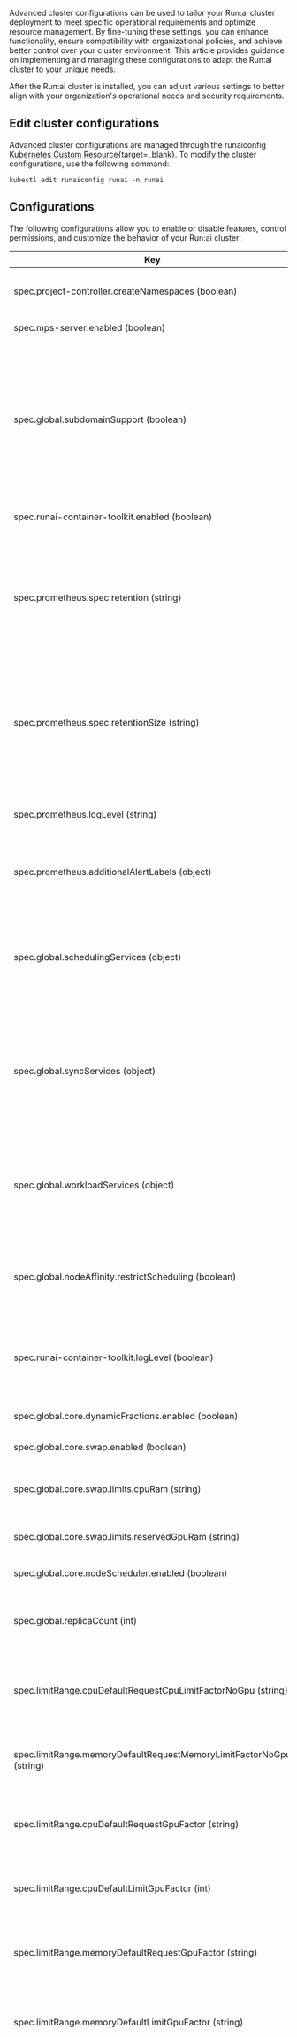 Advanced cluster configurations can be used to tailor your Run:ai cluster deployment to meet specific operational requirements and optimize resource management. By fine-tuning these settings, you can enhance functionality, ensure compatibility with organizational policies, and achieve better control over your cluster environment. This article provides guidance on implementing and managing these configurations to adapt the Run:ai cluster to your unique needs.

After the Run:ai cluster is installed, you can adjust various settings to better align with your organization's operational needs and security requirements.

## Edit cluster configurations

Advanced cluster configurations are managed through the runaiconfig [Kubernetes Custom Resource](https://kubernetes.io/docs/concepts/extend-kubernetes/api-extension/custom-resources/){target=_blank}. To modify the cluster configurations, use the following command:

```
kubectl edit runaiconfig runai -n runai
```

## Configurations

The following configurations allow you to enable or disable features, control permissions, and customize the behavior of your Run:ai cluster:

| Key | Description | Default | 
| --- | --- |-------------|
| spec.project-controller.createNamespaces (boolean) | Allows Kubernetes namespace creation for new projects| true |
| spec.mps-server.enabled (boolean) | Enabled when using NVIDIA MPS | false |
| spec.global.subdomainSupport (boolean) | Allows the creation of subdomains for ingress endpoints, enabling access to workloads via unique subdomains on the Fully Qualified Domain Name (FQDN). For details, see External Access to Container| false |
| spec.runai-container-toolkit.enabled (boolean) | Allows workloads to use GPU fractions| true |
| spec.prometheus.spec.retention (string) | Defines how long Prometheus retains Run:ai metrics locally, which is useful in case of potential connectivity issues. For more information, see Prometheus Storage| 2h |
| spec.prometheus.spec.retentionSize (string) | Allocates storage space for Run:ai metrics in Prometheus, which is useful in case of potential connectivity issues. For more information, see Prometheus Storage| "" |
| spec.prometheus.logLevel (string) | Sets the Prometheus log levelPossible values: [debug, info, warn, error] |  “info" |
| spec.prometheus.additionalAlertLabels (object) | Sets additional custom labels for the [built-in alerts](../maintenance/alert-monitoring.md#built-in-alerts) Example: `{“env”: “prod”}` |  `{}` |
| spec.global.schedulingServices (object) | Defines resource constraints uniformly for the entire set of Run:ai scheduling services. For more information, see Resource requests and limits of Pod and container | `{resources: {}}` |
| spec.global.syncServices (object) | Defines resource constraints uniformly for the entire set of Run:ai sync services. For more information, see Resource requests and limits of Pod and container| `{resources: {}}` |
| spec.global.workloadServices (object) | Defines resource constraints uniformly for the entire set of Run:ai workload services. For more information, see Resource requests and limits of Pod and container | `{resources: {}}` |
| spec.global.nodeAffinity.restrictScheduling (boolean) | Enables setting node roles and restricting workload scheduling to designated nodes| false |
| spec.runai-container-toolkit.logLevel (boolean) | Specifies the run:ai-container-toolkit logging level: either 'SPAM', 'DEBUG', 'INFO', 'NOTICE', 'WARN', or 'ERROR' | INFO |
| spec.global.core.dynamicFractions.enabled (boolean) | Enables dynamic GPU fractions | true |
| spec.global.core.swap.enabled (boolean) | Enables memory swap for GPU workloads | false |
| spec.global.core.swap.limits.cpuRam (string) | Sets the CPU memory size used to swap GPU workloads | 100Gi |
| spec.global.core.swap.limits.reservedGpuRam (string) | Sets the reserved GPU memory size used to swap GPU workloads | 2Gi |
| spec.global.core.nodeScheduler.enabled  (boolean) | Enables the node-level scheduler | false |
| spec.global.replicaCount  (int) | Sets a global number of pod replicas to be created for services that support replication | 1 |
| spec.limitRange.cpuDefaultRequestCpuLimitFactorNoGpu  (string) | Sets a default ratio between the CPU request and the limit for workloads without GPU requests| 0.1 |
| spec.limitRange.memoryDefaultRequestMemoryLimitFactorNoGpu  (string) | Sets a default ratio between the memory request and the limit for workloads without GPU requests | 0.1 |
| spec.limitRange.cpuDefaultRequestGpuFactor (string) | Sets a default amount of CPU allocated per GPU when the CPU is not specified| | 100m |
| spec.limitRange.cpuDefaultLimitGpuFactor (int) | Sets a default CPU limit based on the number of GPUs requested when no CPU limit is specified | NO DEFAULT |
| spec.limitRange.memoryDefaultRequestGpuFactor (string) | Sets a default amount of memory allocated per GPU when the memory is not specified | 100Mi |
| spec.limitRange.memoryDefaultLimitGpuFactor (string) | Sets a default memory limit based on the number of GPUs requested when no memory limit is specified | NO DEFAULT |
| spec.global.core.timeSlicing.mode (string) | Sets the GPU time-slicing mode.Possible values:`timesharing` - all pods on a GPU share the GPU compute time evenly.‘strict’ - each pod gets an exact time slice according to its memory fraction value.`fair` - each pod gets an exact time slice according to its memory fraction value and any unused GPU compute time is split evenly between the running pods.| timesharing |
| runai-scheduler.fullHierarchyFairness (boolean) | Enables fairness between departments, on top of projects fairness | true |
| spec.pod-grouper.args.gangSchedulingKnative (boolean) | Enables gang scheduling for inference workloads.For backward compatibility with versions earlier than v2.19, change the value to false | true |
| spec.runai-scheduler.args.verbosity (int) | Configures the level of detail in the logs generated by the scheduler service | 4 |

### Use nodeSelectorTerms Flag

To include or exclude specific node from running worklaods within a cluster managed by Run:ai, use the `nodeSelectorTerms` flag.

Label the nodes using the below:

* key: Label key (e.g., zone, instance-type).
* operator: Operator defining the inclusion/exclusion condition (In, NotIn, Exists, DoesNotExist).
* values: List of values for the key when using In or NotIn.

The below example shows how to exclude nodes without Nvidia GPUs:

```
nodeSelectorTerms:
- matchExpressions:
  - key: nvidia.com/gpu.product  
    operator: Exists
```

!!! Tip
    To view the full runaiconfig object structure, use the following command: 
    ```
    kubectl get crds/runaiconfigs.run.ai -n runai -o yaml
    ```
